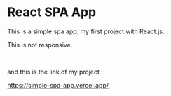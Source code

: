# React SPA App
This is a simple spa app. my first project with React.js.

This is not responsive.

<br/>

and this is the link of my project :

https://simple-spa-app.vercel.app/
